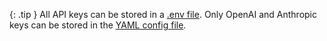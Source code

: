 {: .tip }
All API keys can be stored in a
[.env file](/docs/config/dotenv.html).
Only OpenAI and Anthropic keys can be stored in the
[YAML config file](/docs/config/blackboxai_conf.html).

